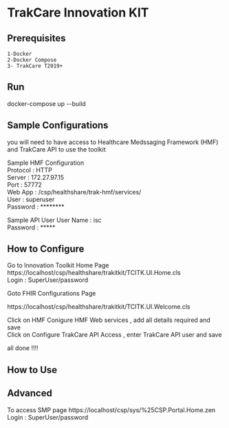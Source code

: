 # TrakCare Innovation KIT

## Prerequisites 

	1-Docker
	2-Docker Compose
	3- TrakCare T2019+
	
## Run

docker-compose up --build

## Sample Configurations

you will need to have access to Healthcare Medssaging Framework (HMF) and TrakCare API to use the toolkit 

Sample HMF Configuration \
	Protocol	: HTTP \
	Server 		: 172.27.97.15 \
	Port 		: 57772 \
	Web App 	: /csp/healthshare/trak-hmf/services/ \
	User 		: superuser \
	Password	: ********	
	
Sample API User 
	User Name 	: isc \
	Password	: ***** 

## How to Configure

Go to Innovation Toolkit Home Page\
https://localhost/csp/healthshare/trakitkit/TCITK.UI.Home.cls \
Login : SuperUser/password

Goto FHIR Configurations Page 

https://localhost/csp/healthshare/trakitkit/TCITK.UI.Welcome.cls

Click on HMF Conigure HMF Web services , add all details required and save \
Click on Configure TrakCare API Access , enter TrakCare API user and save 

all done !!!!


## How to Use



## Advanced

To access SMP page 
https://localhost/csp/sys/%25CSP.Portal.Home.zen
Login : SuperUser/password


